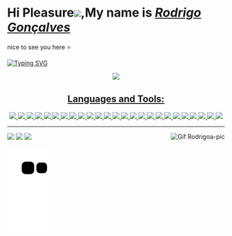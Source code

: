 <h1>Hi Pleasure<img src="https://github.com/TheDudeThatCode/TheDudeThatCode/blob/master/Assets/Hi.gif" width="29px">,My name is <a href="https://www.linkedin.com/in/rodrigo-gon%C3%A7alvestb/"><i>Rodrigo Gonçalves</i></a></h1>  
<p>nice to see you here ⭐️</p>

[![Typing SVG](https://readme-typing-svg.herokuapp.com?font=Fira+Code&pause=1000&width=435&lines=I+from+Brazil+born+in+Rio+de+Janeiro;Full+stack+developer+by+Trybe+%F0%9F%92%9A;Enlightened+hardworking+and+grateful)](https://git.io/typing-svg)
 
<div align="center">
  <a href="https://github.com/rodrigo2k48">
    <img height="150em" src="https://github-readme-stats.vercel.app/api?username=rodrigo2k48&count_private=true&include_all_commits=true&show_icons=true&theme=react&hide_border=false&show_owner=true"/> 
   <h2>Languages and Tools:</h2>
   <img height="50em" src="https://cdn.jsdelivr.net/gh/devicons/devicon/icons/bash/bash-original.svg"/>
   <img height="50em" src="https://cdn.jsdelivr.net/gh/devicons/devicon/icons/git/git-plain.svg"/>
   <img height="50em" src="https://cdn.jsdelivr.net/gh/devicons/devicon/icons/slack/slack-original.svg"/>
   <img height="50em" src="https://cdn.jsdelivr.net/gh/devicons/devicon/icons/trello/trello-plain.svg"/>   
   <img height="50em" src="https://cdn.jsdelivr.net/gh/devicons/devicon/icons/html5/html5-plain-wordmark.svg"/>
   <img height="50em" src="https://cdn.jsdelivr.net/gh/devicons/devicon/icons/css3/css3-plain-wordmark.svg"/>
   <img height="50em" src="https://cdn.jsdelivr.net/gh/devicons/devicon/icons/javascript/javascript-plain.svg"/>
   <img height="50em" src="https://cdn.jsdelivr.net/gh/devicons/devicon/icons/typescript/typescript-plain.svg"/>
   <img height="50em" src="https://cdn.jsdelivr.net/gh/devicons/devicon/icons/bootstrap/bootstrap-plain-wordmark.svg"/>
   <img height="50em" src="https://cdn.jsdelivr.net/gh/devicons/devicon/icons/bulma/bulma-plain.svg"/> 
   <img height="50em" src="https://cdn.jsdelivr.net/gh/devicons/devicon/icons/jest/jest-plain.svg"/>
   <img height="50em" src="https://cdn.jsdelivr.net/gh/devicons/devicon/icons/npm/npm-original-wordmark.svg"/>
   <img height="50em" src="https://cdn.jsdelivr.net/gh/devicons/devicon/icons/react/react-original-wordmark.svg"/>
   <img height="50em" src="https://cdn.jsdelivr.net/gh/devicons/devicon/icons/redux/redux-original.svg"/>
   <img height="50em" src="https://testing-library.com/img/octopus-64x64.png"/>
   <img height="50em" src="https://cdn.jsdelivr.net/gh/devicons/devicon/icons/babel/babel-original.svg"/>
   <img height="50em" src="https://cdn.jsdelivr.net/gh/devicons/devicon/icons/docker/docker-plain-wordmark.svg"/>
   <img height="50em" src="https://cdn.jsdelivr.net/gh/devicons/devicon/icons/nginx/nginx-original.svg"/>   
   <img height="50em" src="https://cdn.jsdelivr.net/gh/devicons/devicon/icons/nodejs/nodejs-plain.svg"/>
   <img height="50em" src="https://cdn.jsdelivr.net/gh/devicons/devicon/icons/express/express-original.svg"/>
   <img height="50em" src="https://cdn.jsdelivr.net/gh/devicons/devicon/icons/mysql/mysql-plain.svg"/>
   <img height="50em" src="https://cdn.jsdelivr.net/gh/devicons/devicon/icons/sequelize/sequelize-original.svg"/>
   <img height="50em" src="https://user-images.githubusercontent.com/104791525/209708068-cf84980a-00c3-4a96-bcd4-83bc8aadc4c6.png"/>
   <img height="50em" src="https://cdn.jsdelivr.net/gh/devicons/devicon/icons/heroku/heroku-plain-wordmark.svg"/>
   <img height="50em" src="https://o.remove.bg/downloads/6731e932-a343-43f6-b780-2b642e4ccb45/e63-removebg-preview.png"/>

</div>
 <hr>
<div> 
  <a href="https://instagram.com/rodrigo2kk" target="_blank"><img src="https://img.shields.io/badge/-Instagram-%23E4405F?style=for-the-badge&logo=instagram&logoColor=black" target="_blank"></a>
  <a href = "mailto:Rodrigoga701@gmail.com"><img src="https://img.shields.io/badge/-Gmail-%23333?style=for-the-badge&logo=gmail&logoColor=black" target="_blank"></a>
  <a href="https://www.linkedin.com/in/rodrigo-gon%C3%A7alvestb/" target="_blank"><img src="https://img.shields.io/badge/-LinkedIn-%230077B5?style=for-the-badge&logo=linkedin&logoColor=black" target="_blank"></a> 
 <img align="right" alt="Gif Rodrigoa-pic" height="140em" src="https://media.discordapp.net/attachments/973043838602080269/973044055393054760/Webp.net-gifmaker.gif?width=492&height=492">
 
![Snake animation](https://github.com/Rodrigo2k48/Rodrigo2k48/blob/output/github-contribution-grid-snake.svg)

 
</div>


